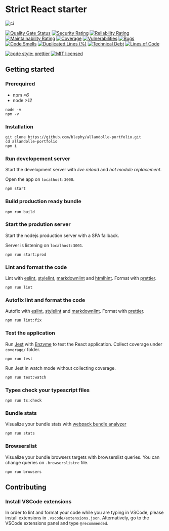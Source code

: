 # Strict React starter

![ci](https://github.com/blephy/allandolle-portfolio/workflows/ci/badge.svg)

[![Quality Gate Status](https://sonarcloud.io/api/project_badges/measure?project=blephy_allandolle-portfolio&metric=alert_status)](https://sonarcloud.io/dashboard?id=blephy_allandolle-portfolio)
[![Security Rating](https://sonarcloud.io/api/project_badges/measure?project=blephy_allandolle-portfolio&metric=security_rating)](https://sonarcloud.io/dashboard?id=blephy_allandolle-portfolio)
[![Reliability Rating](https://sonarcloud.io/api/project_badges/measure?project=blephy_allandolle-portfolio&metric=reliability_rating)](https://sonarcloud.io/dashboard?id=blephy_allandolle-portfolio)
[![Maintainability Rating](https://sonarcloud.io/api/project_badges/measure?project=blephy_allandolle-portfolio&metric=sqale_rating)](https://sonarcloud.io/dashboard?id=blephy_allandolle-portfolio)
[![Coverage](https://sonarcloud.io/api/project_badges/measure?project=blephy_allandolle-portfolio&metric=coverage)](https://sonarcloud.io/dashboard?id=blephy_allandolle-portfolio)
[![Vulnerabilities](https://sonarcloud.io/api/project_badges/measure?project=blephy_allandolle-portfolio&metric=vulnerabilities)](https://sonarcloud.io/dashboard?id=blephy_allandolle-portfolio)
[![Bugs](https://sonarcloud.io/api/project_badges/measure?project=blephy_allandolle-portfolio&metric=bugs)](https://sonarcloud.io/dashboard?id=blephy_allandolle-portfolio)
[![Code Smells](https://sonarcloud.io/api/project_badges/measure?project=blephy_allandolle-portfolio&metric=code_smells)](https://sonarcloud.io/dashboard?id=blephy_allandolle-portfolio)
[![Duplicated Lines (%)](https://sonarcloud.io/api/project_badges/measure?project=blephy_allandolle-portfolio&metric=duplicated_lines_density)](https://sonarcloud.io/dashboard?id=blephy_allandolle-portfolio)
[![Technical Debt](https://sonarcloud.io/api/project_badges/measure?project=blephy_allandolle-portfolio&metric=sqale_index)](https://sonarcloud.io/dashboard?id=blephy_allandolle-portfolio)
[![Lines of Code](https://sonarcloud.io/api/project_badges/measure?project=blephy_allandolle-portfolio&metric=ncloc)](https://sonarcloud.io/dashboard?id=blephy_allandolle-portfolio)

[![code style: prettier](https://img.shields.io/badge/code_style-prettier-ff69b4.svg?style=flat-square)](https://github.com/prettier/prettier)
[![MIT licensed](https://img.shields.io/github/license/blephy/allandolle-portfolio?style=flat-square)](hhttps://github.com/blephy/allandolle-portfolio/master/LICENSE)

## Getting started

### Prerequired

- npm _>6_
- node _>12_

```shell
node -v
npm -v
```

### Installation

```shell
git clone https://github.com/blephy/allandolle-portfolio.git
cd allandolle-portfolio
npm i
```

### Run developement server

Start the development server with _live reload_ and _hot module replacement_.

Open the app on `localhost:3000`.

```shell
npm start
```

### Build production ready bundle

```shell
npm run build
```

### Start the prodution server

Start the nodejs production server with a SPA fallback.

Server is listening on `localhost:3001`.

```shell
npm run start:prod
```

### Lint and format the code

Lint with [eslint](https://eslint.org/), [stylelint](https://stylelint.io/), [markdownlint](https://github.com/igorshubovych/markdownlint-cli) and [htmlhint](https://htmlhint.com/).
Format with [prettier](https://prettier.io/).

```shell
npm run lint
```

### Autofix lint and format the code

Autofix with [eslint](https://eslint.org/), [stylelint](https://stylelint.io/) and [markdownlint](https://github.com/igorshubovych/markdownlint-cli).
Format with [prettier](https://prettier.io/).

```shell
npm run lint:fix
```

### Test the application

Run [Jest](https://jestjs.io/) with [Enzyme](https://github.com/enzymejs/enzyme/) to test the React application. Collect coverage under `coverage/` folder.

```shell
npm run test
```

Run Jest in watch mode without collecting coverage.

```shell
npm run test:watch
```

### Types check your typescript files

```shell
npm run ts:check
```

### Bundle stats

Visualize your bundle stats with [webpack bundle analyzer](https://github.com/webpack-contrib/webpack-bundle-analyzer)

```shell
npm run stats
```

### Browserslist

Visualize your bundle browsers targets with browserslist queries. You can change queries on `.browserslistrc` file.

```shell
npm run browsers
```

## Contributing

### Install VSCode extensions

In order to lint and format your code while you are typing in VSCode, please install extensions in `.vscode/extensions.json`. Alternatively, go to the VSCode extensions panel and type `@recommended`.
